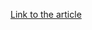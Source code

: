 [Link to the article](https://www.akamai.com/blog/security/critical-remote-code-execution-vulnerabilities-windows-rpc-runtime)
